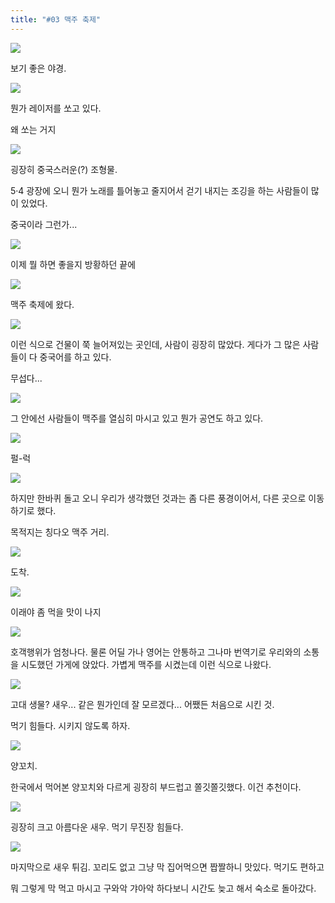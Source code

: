 ```yaml
---
title: "#03 맥주 축제"
---
```


![](/photos/160819-qingdao/03_01.jpg)

보기 좋은 야경.

![](/photos/160819-qingdao/03_02.jpg)

뭔가 레이저를 쏘고 있다.

왜 쏘는 거지

![](/photos/160819-qingdao/03_03.jpg)

굉장히 중국스러운(?) 조형물.

5·4 광장에 오니 뭔가 노래를 틀어놓고 줄지어서 걷기 내지는 조깅을 하는 사람들이 많이 있었다.

중국이라 그런가...

![](/photos/160819-qingdao/03_04.jpg)

이제 뭘 하면 좋을지 방황하던 끝에

![](/photos/160819-qingdao/03_05.jpg)

맥주 축제에 왔다.

![](/photos/160819-qingdao/03_06.jpg)

이런 식으로 건물이 쭉 늘어져있는 곳인데, 사람이 굉장히 많았다.
게다가 그 많은 사람들이 다 중국어를 하고 있다.

무섭다...

![](/photos/160819-qingdao/03_07.jpg)

그 안에선 사람들이 맥주를 열심히 마시고 있고 뭔가 공연도 하고 있다.

![](/photos/160819-qingdao/03_08.jpg)

펄-럭

![](/photos/160819-qingdao/03_09.jpg)

하지만 한바퀴 돌고 오니 우리가 생각했던 것과는 좀 다른 풍경이어서, 다른 곳으로 이동하기로 했다.

목적지는 칭다오 맥주 거리.

![](/photos/160819-qingdao/03_10.jpg)

도착.

![](/photos/160819-qingdao/03_11.jpg)

이래야 좀 먹을 맛이 나지

![](/photos/160819-qingdao/03_12.jpg)

호객행위가 엄청나다.
물론 어딜 가나 영어는 안통하고 그나마 번역기로 우리와의 소통을 시도했던 가게에 앉았다.
가볍게 맥주를 시켰는데 이런 식으로 나왔다.

![](/photos/160819-qingdao/03_13.jpg)

고대 생물?
새우... 같은 뭔가인데 잘 모르겠다... 어쨌든 처음으로 시킨 것.

먹기 힘들다. 시키지 않도록 하자.

![](/photos/160819-qingdao/03_14.jpg)

양꼬치.

한국에서 먹어본 양꼬치와 다르게 굉장히 부드럽고 쫄깃쫄깃했다.
이건 추천이다.

![](/photos/160819-qingdao/03_15.jpg)

굉장히 크고 아름다운 새우.
먹기 무진장 힘들다.

![](/photos/160819-qingdao/03_16.jpg)

마지막으로 새우 튀김.
꼬리도 없고 그냥 막 집어먹으면 짭짤하니 맛있다. 먹기도 편하고

뭐 그렇게 막 먹고 마시고 구와악 갸아악 하다보니 시간도 늦고 해서 숙소로 돌아갔다.
